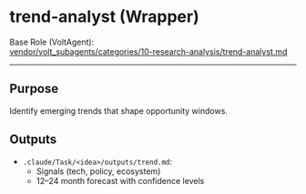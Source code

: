 # trend-analyst (Wrapper)

Base Role (VoltAgent):  
[vendor/volt_subagents/categories/10-research-analysis/trend-analyst.md](../../../vendor/volt_subagents/categories/10-research-analysis/trend-analyst.md)

---

## Purpose
Identify emerging trends that shape opportunity windows.

## Outputs
- `.claude/Task/<idea>/outputs/trend.md`:
  - Signals (tech, policy, ecosystem)
  - 12–24 month forecast with confidence levels

